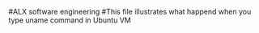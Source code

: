 #ALX software engineering
#This file illustrates what happend when you type uname command in Ubuntu VM
